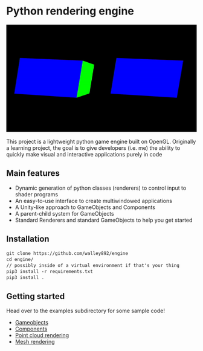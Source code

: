 # Python rendering engine

![](cubes.gif)

This project is a lightweight python game engine built on OpenGL.
Originally a learning project, the goal is to give developers (i.e. me) the ability to quickly make visual and interactive applications purely in code


## Main features

* Dynamic generation of python classes (renderers) to control input to shader programs
* An easy-to-use interface to create multiwindowed applications
* A Unity-like approach to GameObjects and Components
* A parent-child system for GameObjects
* Standard Renderers and standard GameObjects to help you get started

## Installation

```
git clone https://github.com/walley892/engine
cd engine/
// possibly inside of a virtual environment if that's your thing
pip3 install -r requirements.txt
pip3 install .
```

## Getting started

Head over to the examples subdirectory for some sample code!

* [Gameobjects](examples/game_object_example.py)
* [Components](examples/component_example.py)
* [Point cloud rendering](examples/point_cloud_example.py)
* [Mesh rendering](examples/mesh_example.py)
